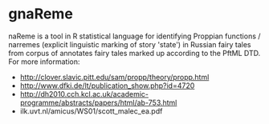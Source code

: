 gnaReme
=======

naReme is a tool in R statistical language for identifying Proppian functions / narremes (explicit linguistic marking of story 'state') in Russian fairy tales from corpus of annotates fairy tales marked up according to the PftML DTD. For more information: 
* http://clover.slavic.pitt.edu/sam/propp/theory/propp.html
* http://www.dfki.de/lt/publication_show.php?id=4720
* http://dh2010.cch.kcl.ac.uk/academic-programme/abstracts/papers/html/ab-753.html
* ilk.uvt.nl/amicus/WS01/scott_malec_ea.pdf‎
